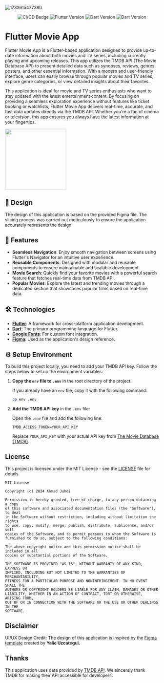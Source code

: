 ![1733615477380](image/README/Thumbnail.png)

<p align="center">
    <img src="https://github.com/sh4dowByte/flutter_movie_app/actions/workflows/main.yaml/badge.svg?branch=release" alt="CI/CD Badge" style="max-width: 100%;">
    <img src="https://badgen.net/badge/Flutter/3.19.3/blue" alt="Flutter Version" style="max-width: 100%;">
    <img src="https://badgen.net/badge/Dart/3.3.1/blue" alt="Dart Version" style="max-width: 100%;">
    <img src="https://img.shields.io/badge/License-MIT-lightgrey.svg" alt="Dart Version" style="max-width: 100%;">
</p>

# Flutter Movie App

Flutter Movie App is a Flutter-based application designed to provide up-to-date information about both movies and TV series, including currently playing and upcoming releases. This app utilizes the TMDB API (The Movie Database API) to present detailed data such as synopses, reviews, genres, posters, and other essential information. With a modern and user-friendly interface, users can easily browse through popular movies and TV series, explore genre categories, or view detailed insights about their favorites.

This application is ideal for movie and TV series enthusiasts who want to stay updated with the latest entertainment content. By focusing on providing a seamless exploration experience without features like ticket booking or watchlists, Flutter Movie App delivers real-time, accurate, and fast data updates directly via the TMDB API. Whether you're a fan of cinema or television, this app ensures you always have the latest information at your fingertips.

<a href="https://github.com/sh4dowByte/flutter_movie_app/releases/download/v1.0.0%2B1-12/app-release.apk">
    <img src="https://playerzon.com/asset/download.png" width="200" data-canonical-src="https://playerzon.com/asset/download.png" style="max-width: 100%;">
</a>

## 🎨 Design

The design of this application is based on the provided Figma file. The slicing process was carried out meticulously to ensure the application accurately represents the design.

## 🚀 Features

- **Seamless Navigation**: Enjoy smooth navigation between screens using Flutter's Navigator for an intuitive user experience.
- **Reusable Components**: Designed with modular and reusable components to ensure maintainable and scalable development.
- **Movie Search**: Quickly find your favorite movies with a powerful search feature that fetches real-time data from TMDB API.
- **Popular Movies**: Explore the latest and trending movies through a dedicated section that showcases popular films based on real-time data.

## 🛠️ Technologies

- **[Flutter](https://flutter.dev/)**: A framework for cross-platform application development.
- **[Dart](https://dart.dev/)**: The primary programming language for Flutter.
- **[Google Fonts](https://fonts.google.com/)**: For custom font integration.
- **[Figma](https://www.figma.com/)**: Used as the application's design reference.

## ⚙️ Setup Environment

To build this project locally, you need to add your TMDB API key. Follow the steps below to set up the environment variables:

1. **Copy the `env` file to `.env`** in the root directory of the project.

   If you already have an `env` file, copy it with the following command:

   ```bash
   cp env .env
   ```
2. **Add the TMDB API key** in the `.env` file:

   Open the `.env` file and add the following line:

   ```plaintext
   TMDB_ACCESS_TOKEN=YOUR_API_KEY
   ```

   Replace `YOUR_API_KEY` with your actual API key from [The Movie Database (TMDB)](https://www.themoviedb.org/).

## License

This project is licensed under the MIT License - see the [LICENSE](./LICENSE) file for details.

```
MIT License

Copyright (c) 2024 Ahmad Juhdi

Permission is hereby granted, free of charge, to any person obtaining a copy
of this software and associated documentation files (the "Software"), to deal
in the Software without restriction, including without limitation the rights
to use, copy, modify, merge, publish, distribute, sublicense, and/or sell
copies of the Software, and to permit persons to whom the Software is
furnished to do so, subject to the following conditions:

The above copyright notice and this permission notice shall be included in all
copies or substantial portions of the Software.

THE SOFTWARE IS PROVIDED "AS IS", WITHOUT WARRANTY OF ANY KIND, EXPRESS OR
IMPLIED, INCLUDING BUT NOT LIMITED TO THE WARRANTIES OF MERCHANTABILITY,
FITNESS FOR A PARTICULAR PURPOSE AND NONINFRINGEMENT. IN NO EVENT SHALL THE
AUTHORS OR COPYRIGHT HOLDERS BE LIABLE FOR ANY CLAIM, DAMAGES OR OTHER
LIABILITY, WHETHER IN AN ACTION OF CONTRACT, TORT OR OTHERWISE, ARISING FROM,
OUT OF OR IN CONNECTION WITH THE SOFTWARE OR THE USE OR OTHER DEALINGS IN THE
SOFTWARE.
```

## Disclaimer

UI/UX Design Credit: The design of this application is inspired by the [Figma template](https://www.figma.com/community/file/1389799043219043260/order-movies-ticket-app) created by **Yalie Uzcategui.**


## Thanks
This application uses data provided by [TMDB API](https://www.themoviedb.org/documentation/api). We sincerely thank TMDB for making their API accessible for developers.